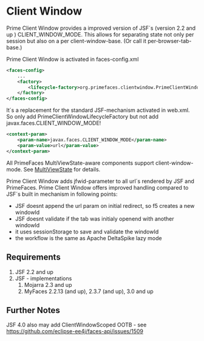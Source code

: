 # Client Window

Prime Client Window provides a improved version of JSF´s (version 2.2 and up ) CLIENT_WINDOW_MODE.
This allows for separating state not only per session but also on a per client-window-base.
(Or call it per-browser-tab-base.)


Prime Client Window is activated in faces-config.xml
```xml
<faces-config>
    ...
    <factory>
        <lifecycle-factory>org.primefaces.clientwindow.PrimeClientWindowLifecycleFactory</lifecycle-factory>
    </factory>
</faces-config>
```

It´s a replacement for the standard JSF-mechanism activated in web.xml. So only add PrimeClientWindowLifecycleFactory
but not add javax.faces.CLIENT_WINDOW_MODE!
```xml
<context-param>
    <param-name>javax.faces.CLIENT_WINDOW_MODE</param-name>
    <param-value>url</param-value>
</context-param>
```

All PrimeFaces MultiViewState-aware components support client-window-mode.
See [MultiViewState](multiviewstate.md) for details.

Prime Client Window adds jfwid-parameter to all url´s rendered by JSF and PrimeFaces.
Prime Client Window offers improved handling compared to JSF´s built in mechanism in following points:
* JSF doesnt append the url param on initial redirect, so f5 creates a new windowId
* JSF doesnt validate if the tab was initialy openend with another windowId
* it uses sessionStorage to save and validate the windowId
* the workflow is the same as Apache DeltaSpike lazy mode

## Requirements
1. JSF 2.2 and up
2. JSF - implementations
   1. Mojarra 2.3 and up
   2. MyFaces 2.2.13 (and up), 2.3.7 (and up), 3.0 and up


## Further Notes
JSF 4.0 also may add ClientWindowScoped OOTB - see https://github.com/eclipse-ee4j/faces-api/issues/1509